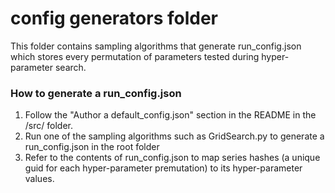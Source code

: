 # config generators folder

This folder contains sampling algorithms that generate run_config.json which stores every permutation of parameters tested during hyper-parameter search.

### How to generate a run_config.json
1. Follow the "Author a default_config.json" section in the README in the /src/ folder.  
2. Run one of the sampling algorithms such as GridSearch.py to generate a run_config.json in the root folder  
3. Refer to the contents of run_config.json to map series hashes (a unique guid for each hyper-parameter premutation) to its hyper-parameter values.  

